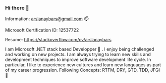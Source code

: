### Hi there 👋

Information: arslanaybars@gmail.com 📫

Microsoft Certification ID: 12537722

Resume: https://stackoverflow.com/cv/arslanaybars 


I am Microsoft .NET stack based Developper 🤔 . I enjoy being challenged and working on new projects. I am always trying to learn new
skills and development techniques to improve software development life cycle. In particular, I like to experience new cultures and learn new languages as part of my career progression. Following Concepts: RTFM, DRY, GTD, TDD, JFGI 💬


<!--
**arslanaybars/arslanaybars** is a ✨ _special_ ✨ repository because its `README.md` (this file) appears on your GitHub profile.

Here are some ideas to get you started:

- 🔭 I’m currently working on ...
- 🌱 I’m currently learning ...
- 👯 I’m looking to collaborate on ...
- 🤔 I’m looking for help with ...
- 💬 Ask me about ...
- 📫 How to reach me: ...
- 😄 Pronouns: ...
- ⚡ Fun fact: ...
-->
